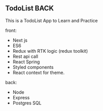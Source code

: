 ## TodoList BACK

This is a TodoList App to Learn and Practice

front:
- Next js
- ES6
- Redux with RTK logic (redux toolkit)
- Rest api call
- React Spring
- Styled components
- React context for theme.

back:
- Node
- Express
- Postgres SQL
